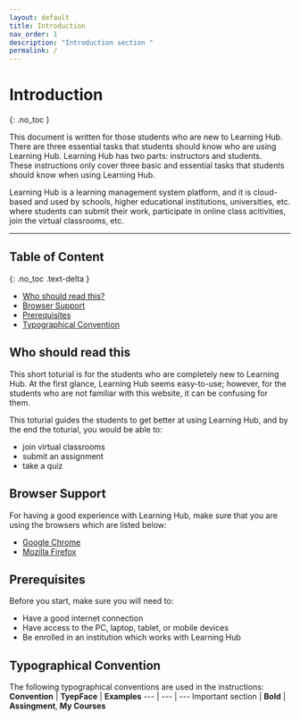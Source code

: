 ```yaml
---
layout: default
title: Introduction
nav_order: 1
description: "Introduction section "
permalink: /
---
```


# Introduction
{: .no_toc }

This document is written for those students who are new to Learning Hub. There are three essential tasks that students should know who are using Learning Hub. Learning Hub has two parts: instructors and students.  
These instructions only cover three basic and essential tasks that students should know when using Learning Hub.

Learning Hub is a learning management system platform, and it is cloud-based and used by schools, higher educational institutions, universities, etc. where students can submit their work, participate in online class acitivities, join the virtual classrooms, etc.

---

## Table of Content
{: .no_toc .text-delta }
* [Who should read this?](#who-should-read-this)
* [Browser Support](#browser-support)
* [Prerequisites](#prerequisites)
* [Typographical Convention](#typographical_convention)

## Who should read this
This short toturial is for the students who are completely new to Learning Hub. At the first glance, Learning Hub seems easy-to-use; however, for the students who are not familiar with this website, it can be confusing for them.

This toturial guides the students to get better at using Learning Hub, and by the end the toturial, you would be able to:
* join virtual classrooms
* submit an assignment
* take a quiz

## Browser Support
For having a good experience with Learning Hub, make sure that you are using the browsers which are listed below:
* [Google Chrome](https://www.google.ca/chrome/?brand=CHBD&gclid=CjwKCAjw95D0BRBFEiwAcO1KDPCGzhXgPWj_ONhNJSdhWJbn8BDllMXUqa16JhDzExi-wsm3OQo1DxoCqrsQAvD_BwE&gclsrc=aw.ds)
* [Mozilla Firefox](https://www.mozilla.org/en-CA/firefox/new/)

## Prerequisites
Before you start, make sure you will need to:
* Have a good internet connection
* Have access to the PC, laptop, tablet, or mobile devices
* Be enrolled in an institution which works with Learning Hub

## Typographical Convention
The following typographical conventions are used in the instructions:
**Convention** | **TyepFace** | **Examples**
--- | --- | ---
Important section | **Bold** | **Assingment**, **My Courses**
